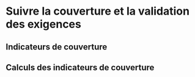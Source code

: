 # Suivre la couverture et la validation des exigences

## Indicateurs de couverture 

## Calculs des indicateurs de couverture